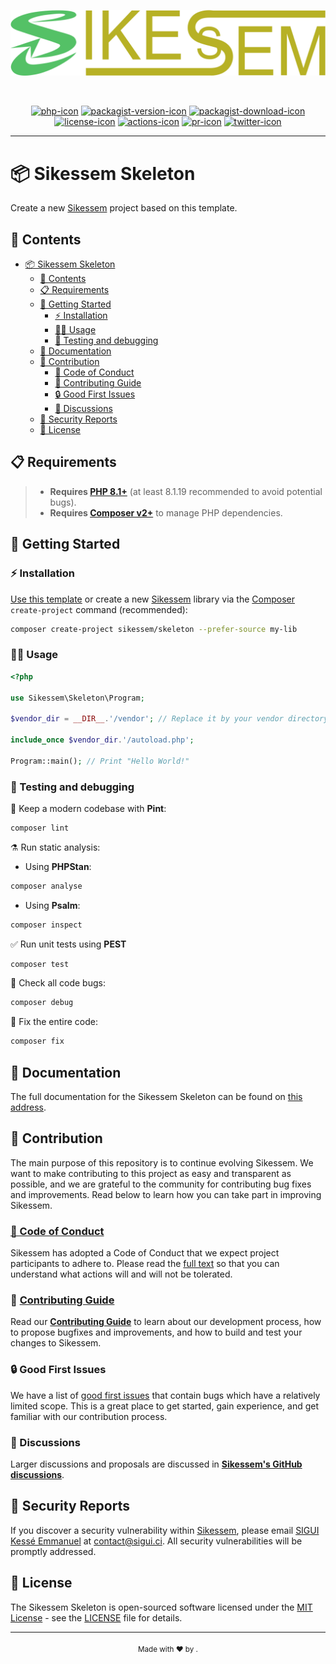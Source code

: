 <div align="center">

[![sikessem-logo]][sikessem-link]

<br/>

[![php-icon]][php-link]
[![packagist-version-icon]][packagist-version-link]
[![packagist-download-icon]][packagist-download-link]
[![license-icon]][license-link]
[![actions-icon]][actions-link]
[![pr-icon]][pr-link]
[![twitter-icon]][twitter-link]

</div>


[sikessem-logo]: https://github.com/sikessem/art/blob/HEAD/images/sikessem.svg
[sikessem-link]: https://github.com/sikessem "Sikessem"

[php-icon]: https://img.shields.io/badge/PHP-ccc.svg?style=flat&logo=php
[php-link]: https://github.com/sikessem/skeleton/search?l=php "PHP code"

[packagist-version-icon]: https://img.shields.io/packagist/v/sikessem/skeleton
[packagist-version-link]: https://packagist.org/packages/sikessem/skeleton "Skeleton Releases"

[packagist-download-icon]: https://img.shields.io/packagist/dt/sikessem/skeleton
[packagist-download-link]: https://packagist.org/packages/sikessem/skeleton "Skeleton Downloads"

[actions-icon]: https://github.com/sikessem/skeleton/workflows/CI/badge.svg
[actions-link]: https://github.com/sikessem/skeleton/actions "Skeleton status"

[pr-icon]: https://img.shields.io/badge/PRs-welcome-brightgreen.svg?color=brightgreen
[pr-link]: [contrib-link] "PRs welcome!"

[twitter-icon]: https://img.shields.io/twitter/follow/sikessem.svg?label=@sikessem_tweets
[twitter-link]: https://twitter.com/intent/follow?screen_name=sikessem_tweets "Ping Sikessem"

[license-icon]: https://img.shields.io/badge/license-MIT-blue.svg
[license-link]: https://github.com/sikessem/skeleton/blob/HEAD/LICENSE "Skeleton License"
[conduct-link]: https://github.com/sikessem/skeleton/blob/HEAD/CODE_OF_CONDUCT.md
[contrib-link]: https://github.com/sikessem/.github/blob/HEAD/CONTRIBUTING.md
[discuss-link]: https://github.com/orgs/sikessem/discussions
[docs-link]: https://github.com/sikessem/skeleton#readme "Skeleton Documentation"

***

# 📦️ Sikessem Skeleton

Create a new [Sikessem][sikessem-link] project based on this template.

## 🔖 Contents

- [📦️ Sikessem Skeleton](#️-sikessem-skeleton)
  - [🔖 Contents](#-contents)
  - [📋 Requirements](#-requirements)
  - [🎉 Getting Started](#-getting-started)
    - [⚡️ Installation](#️-installation)
    - [🧑‍💻 Usage](#-usage)
    - [🧪 Testing and debugging](#-testing-and-debugging)
  - [📖 Documentation](#-documentation)
  - [👏 Contribution](#-contribution)
    - [👷 Code of Conduct](#-code-of-conduct)
    - [👥 Contributing Guide](#-contributing-guide)
    - [🔒️ Good First Issues](#️-good-first-issues)
    - [💬 Discussions](#-discussions)
  - [🔐 Security Reports](#-security-reports)
  - [📄 License](#-license)

## 📋 Requirements

> - **Requires [PHP 8.1+](https://php.net/releases/)** (at least 8.1.19 recommended to avoid potential bugs).
> - **Requires [Composer v2+](https://getcomposer.org/)** to manage PHP dependencies.

## 🎉 Getting Started

### ⚡️ Installation

[Use this template](https://github.com/sikessem/skeleton/generate) or create a new [Sikessem][sikessem-link] library via the [Composer](https://getcomposer.org/) `create-project` command (recommended):

```bash
composer create-project sikessem/skeleton --prefer-source my-lib
```

### 🧑‍💻 Usage

```php
<?php

use Sikessem\Skeleton\Program;

$vendor_dir = __DIR__.'/vendor'; // Replace it by your vendor directory

include_once $vendor_dir.'/autoload.php';

Program::main(); // Print "Hello World!"
```

### 🧪 Testing and debugging

🧹 Keep a modern codebase with **Pint**:

```bash
composer lint
```

⚗️ Run static analysis:

- Using **PHPStan**:

```bash
composer analyse
```

- Using **Psalm**:

```bash
composer inspect
```

✅ Run unit tests using **PEST**

```bash
composer test
```

🐛 Check all code bugs:

```bash
composer debug
```

🚀 Fix the entire code:

```bash
composer fix
```

## 📖 Documentation

The full documentation for the Sikessem Skeleton can be found on [this address][docs-link].

## 👏 Contribution

The main purpose of this repository is to continue evolving Sikessem. We want to make contributing to this project as easy and transparent as possible, and we are grateful to the community for contributing bug fixes and improvements. Read below to learn how you can take part in improving Sikessem.

### [👷 Code of Conduct][conduct-link]

Sikessem has adopted a Code of Conduct that we expect project participants to adhere to.
Please read the [full text][conduct-link] so that you can understand what actions will and will not be tolerated.

### 👥 [Contributing Guide][contrib-link]

Read our [**Contributing Guide**][contrib-link] to learn about our development process, how to propose bugfixes and improvements, and how to build and test your changes to Sikessem.

### 🔒️ Good First Issues

We have a list of [good first issues][gfi] that contain bugs which have a relatively limited scope. This is a great place to get started, gain experience, and get familiar with our contribution process.

[gfi]: https://github.com/sikessem/skeleton/labels/good%20first%20issue

### 💬 Discussions

Larger discussions and proposals are discussed in [**Sikessem's GitHub discussions**][discuss-link].

## 🔐 Security Reports

If you discover a security vulnerability within [Sikessem][sikessem-link], please email [SIGUI Kessé Emmanuel](https://sigui.ci) at [contact@sigui.ci](mailto:contact@sigui.ci). All security vulnerabilities will be promptly addressed.

## 📄 License

The Sikessem Skeleton is open-sourced software licensed under the  [MIT License](https://opensource.org/licenses/MIT) - see the [LICENSE][license-link] file for details.

***

<div align="center"><sub>Made with ❤︎ by <a href="https://twitter.com/intent/follow?screen_name=siguici" style="content:url(https://img.shields.io/twitter/follow/siguici.svg?label=@siguici);margin-bottom:-6px">@siguici</a>.</sub></div>
